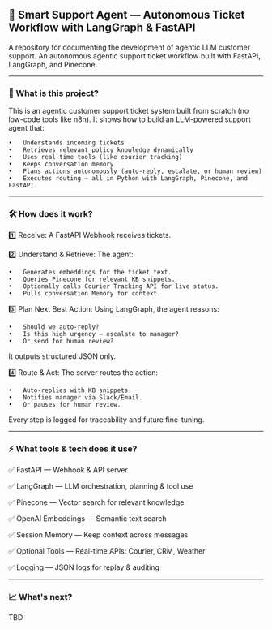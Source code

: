 ## 🚀 Smart Support Agent — Autonomous Ticket Workflow with LangGraph & FastAPI

A repository for documenting the development of agentic LLM customer support.
An autonomous agentic support ticket workflow built with FastAPI, LangGraph, and Pinecone.

-----

### 🤖 What is this project?

This is an agentic customer support ticket system built from scratch (no low-code tools like n8n).
It shows how to build an LLM-powered support agent that:

	•	Understands incoming tickets
	•	Retrieves relevant policy knowledge dynamically
	•	Uses real-time tools (like courier tracking)
	•	Keeps conversation memory
	•	Plans actions autonomously (auto-reply, escalate, or human review)
	•	Executes routing — all in Python with LangGraph, Pinecone, and FastAPI.

-----

### 🛠️ How does it work?

1️⃣ Receive:
A FastAPI Webhook receives tickets.

2️⃣ Understand & Retrieve:
The agent:

	•	Generates embeddings for the ticket text.
	•	Queries Pinecone for relevant KB snippets.
	•	Optionally calls Courier Tracking API for live status.
	•	Pulls conversation Memory for context.

3️⃣ Plan Next Best Action:
Using LangGraph, the agent reasons:

	•	Should we auto-reply?
	•	Is this high urgency — escalate to manager?
	•	Or send for human review?

It outputs structured JSON only.

4️⃣ Route & Act:
The server routes the action:

	•	Auto-replies with KB snippets.
	•	Notifies manager via Slack/Email.
	•	Or pauses for human review.

Every step is logged for traceability and future fine-tuning.

-----

### ⚡ What tools & tech does it use?

✅ FastAPI — Webhook & API server

✅ LangGraph — LLM orchestration, planning & tool use

✅ Pinecone — Vector search for relevant knowledge

✅ OpenAI Embeddings — Semantic text search

✅ Session Memory — Keep context across messages

✅ Optional Tools — Real-time APIs: Courier, CRM, Weather

✅ Logging — JSON logs for replay & auditing

-----

### 📈 What's next?

TBD

